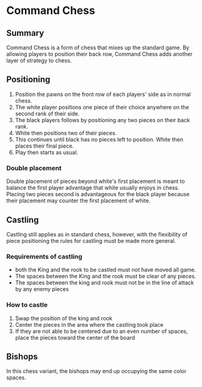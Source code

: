 # Command Chess

## Summary

Command Chess is a form of chess that mixes up the standard game. By allowing players to position their back row, Command Chess adds another layer of strategy to chess.

## Positioning

1. Position the pawns on the front row of each players' side as in normal chess. 
2. The white player positions one piece of their choice anywhere on the second rank of their side.
3. The black players follows by positioning any two pieces on their back rank.
4. White then positions two of their pieces.
5. This continues until black has no pieces left to position. White then places their final piece.
6. Play then starts as usual.

### Double placement

Double placement of pieces beyond white's first placement is meant to balance the first player advantage that white usually enjoys in chess. Placing two pieces second is advantageous for the black player because their placement may counter the first placement of white.

## Castling

Castling still applies as in standard chess, however, with the flexibility of piece positioning the rules for castling must be made more general.

### Requirements of castling

- both the King and the rook to be castled must not have moved all game.
- The spaces between the King and the rook must be clear of any pieces.
- The spaces between the king and rook must not be in the line of attack by any enemy pieces

### How to castle

1. Swap the position of the king and rook
2. Center the pieces in the area where the castling took place
3. If they are not able to be centered due to an even number of spaces, place the pieces toward the center of the board

## Bishops

In this chess variant, the bishops may end up occupying the same color spaces.


